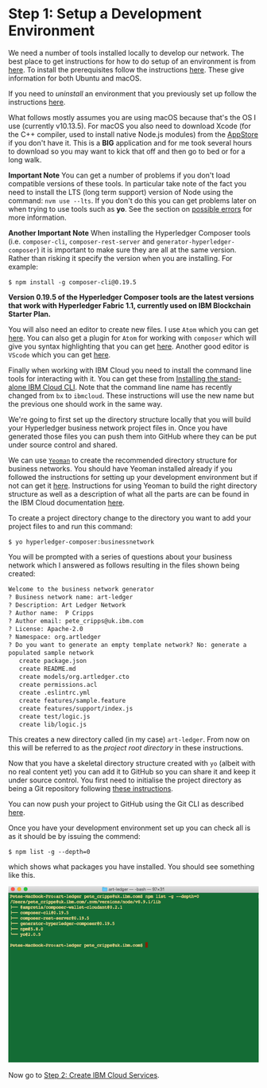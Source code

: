 # Step 1: Setup a Development Environment
We need a number of tools installed locally to develop our network. The best place to get instructions for how to do setup of an environment is from [here](https://console.bluemix.net/docs/services/blockchain/develop_install.html#installing-a-development-environment). To install the prerequisites follow the instructions [here](https://hyperledger.github.io/composer/latest/installing/installing-prereqs.html). These give information for both Ubuntu and macOS.

If you need to *uninstall* an environment that you previously set up follow the instructions [here](https://hyperledger.github.io/composer/latest/installing/uninstall-dev-env).

What follows mostly assumes you are using macOS because that's the OS I use (currently v10.13.5). For macOS you also need to download Xcode (for the C++ compiler, used to install native Node.js modules) from the [AppStore](https://itunes.apple.com/bm/app/xcode/id497799835?mt=12) if you don't have it. This is a **BIG** application and for me took several hours to download so you may want to kick that off and then go to bed or for a long walk.

**Important Note** You can get a number of problems if you don't load compatible versions of these tools. In particular take note of the fact you need to install the LTS (long term support) version of Node using the command: `nvm use --lts`. If you don't do this you can get problems later on when trying to use tools such as **yo**. See the section on [possible errors](../docs/Possible%20Errors.md) for more information.

**Another Important Note** When installing the Hyperledger Composer tools (i.e. `composer-cli`, `composer-rest-server` and `generator-hyperledger-composer`) it is important to make sure they are all at the same version. Rather than risking it specify the version when you are installing. For example:

```
$ npm install -g composer-cli@0.19.5
```

**Version 0.19.5 of the Hyperledger Composer tools are the latest versions that work with Hyperledger Fabric 1.1, currently used on IBM Blockchain Starter Plan.**

You will also need an editor to create new files. I use `Atom` which you can get [here](https://atom.io). You can also get a plugin for `Atom` for working with `composer` which will give you syntax highlighting that you can get [here](https://github.com/hyperledger/composer-atom-plugin). Another good editor is `VScode` which you can get [here](https://code.visualstudio.com/download).

Finally when working with IBM Cloud you need to install the command line tools for interacting with it. You can get these from [Installing the stand-alone IBM Cloud CLI](https://console.bluemix.net/docs/cli/reference/ibmcloud/download_cli.html#install_use). Note that the command line name has recently changed from `bx` to `ibmcloud`. These instructions will use the new name but the previous one should work in the same way.

We're going to first set up the directory structure locally that you will build your Hyperledger business network project files in. Once you have generated those files you can push them into GitHub where they can be put under source control and shared.

We can use [`Yeoman`](http://yeoman.io/) to create the recommended directory structure for business networks. You should have Yeoman installed already if you followed the instructions for setting up your development environment but if not can get it [here](http://yeoman.io/). Instructions for using Yeoman to build the right directory structure as well as a description of what all the parts are can be found in the IBM Cloud documentation [here](https://ibm-blockchain.github.io/develop/business-network/bnd-create).

To create a project directory change to the directory you want to add your project files to and run this command:
```
$ yo hyperledger-composer:businessnetwork
```
You will be prompted with a series of questions about your business network which I answered as follows resulting in the files shown being created:
```
Welcome to the business network generator
? Business network name: art-ledger
? Description: Art Ledger Network
? Author name:  P Cripps
? Author email: pete_cripps@uk.ibm.com
? License: Apache-2.0
? Namespace: org.artledger
? Do you want to generate an empty template network? No: generate a populated sample network
   create package.json
   create README.md
   create models/org.artledger.cto
   create permissions.acl
   create .eslintrc.yml
   create features/sample.feature
   create features/support/index.js
   create test/logic.js
   create lib/logic.js
```

This creates a new directory called (in my case) `art-ledger`. From now on this will be referred to as the *project root directory* in these instructions.

Now that you have a skeletal directory structure created with `yo` (albeit with no real content yet) you can add it to GitHub so you can share it and keep it under source control. You first need to initialise the project directory as being a Git repository following [these instructions](https://git-scm.com/book/en/v2/Git-Basics-Getting-a-Git-Repository).

You can now push your project to GitHub using the Git CLI as described [here](https://help.github.com/articles/adding-an-existing-project-to-github-using-the-command-line/).

Once you have your development environment set up you can check all is as it should be by issuing the commend:
```
$ npm list -g --depth=0
```
which shows what packages you have installed. You should see something like this.

![npm list](../images/NPM%20List.png "npm list")

Now go to [Step 2: Create IBM Cloud Services](../docs/02%20Cloud%20Services.md).
